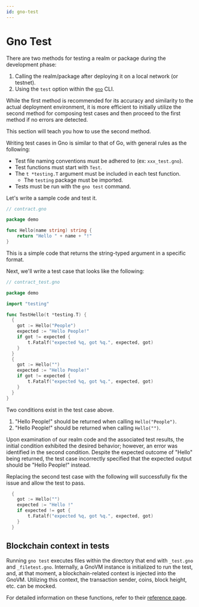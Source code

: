 ```yaml
---
id: gno-test
---
```


# Gno Test

There are two methods for testing a realm or package during the development phase:

1. Calling the realm/package after deploying it on a local network (or testnet).
2. Using the `test` option within the [`gno`](../05-gno-tooling/cli/01-gno.md) CLI.

While the first method is recommended for its accuracy and similarity to the actual deployment environment, it is more efficient to initially utilize the second method for composing test cases and then proceed to the first method if no errors are detected.

This section will teach you how to use the second method.

Writing test cases in Gno is similar to that of Go, with general rules as the following:

* Test file naming conventions must be adhered to (ex: `xxx_test.gno`).
* Test functions must start with `Test`.
* The `t *testing.T` argument must be included in each test function.
  * The `testing` package must be imported.
* Tests must be run with the `gno test` command.

Let's write a sample code and test it.

```go
// contract.gno

package demo

func Hello(name string) string {
	return "Hello " + name + "!"
}
```

This is a simple code that returns the string-typed argument in a specific format.

Next, we'll write a test case that looks like the following:

```go
// contract_test.gno

package demo

import "testing"

func TestHello(t *testing.T) {
  {
  	got := Hello("People")
  	expected := "Hello People!"
  	if got != expected {
  		t.Fatalf("expected %q, got %q.", expected, got)
  	}
  }
  {
  	got := Hello("")
  	expected := "Hello People!"
  	if got != expected {
  		t.Fatalf("expected %q, got %q.", expected, got)
  	}
  }
}
```

Two conditions exist in the test case above.

1. "Hello People!" should be returned when calling `Hello("People")`.
2. "Hello People!" should be returned when calling `Hello("")`.

Upon examination of our realm code and the associated test results, the initial condition exhibited the desired behavior; however, an error was identified in the second condition.
Despite the expected outcome of "Hello" being returned, the test case incorrectly specified that the expected output should be "Hello People!" instead.

Replacing the second test case with the following will successfully fix the issue and allow the test to pass.

```go
  {
  	got := Hello("")
  	expected := "Hello !"
  	if expected != got {
  		t.Fatalf("expected %q, got %q.", expected, got)
  	}
  }
```

## Blockchain context in tests
Running `gno test` executes files within the directory that end with `_test.gno` and `_filetest.gno`.
Internally, a GnoVM instance is initialized to run the test, and, at that moment, 
a blockchain-related context is injected into the GnoVM. Utilizing this context, the transaction sender, 
coins, block height, etc. can be mocked.

For detailed information on these functions, refer to their [reference page](../07-reference/03-stdlibs/01-std/05-testing.md).

